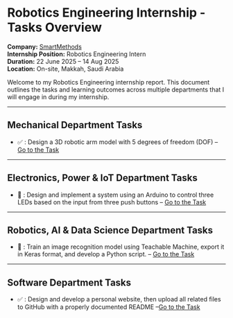 # Robotics Engineering Internship - Tasks Overview

**Company:** [SmartMethods](https://s-m.com.sa/ar/index.html)   
**Internship Position:** Robotics Engineering Intern  
**Duration:** 22 June 2025 – 14 Aug 2025  
**Location:** On-site, Makkah, Saudi Arabia  

Welcome to my Robotics Engineering internship report. This document outlines the tasks and learning outcomes across multiple departments that I will engage in during my internship.

---

## Mechanical Department Tasks

- ✅ : Design a 3D robotic arm model with 5 degrees of freedom (DOF) – [Go to the Task](./Mechanical%20Department%20Tasks/Task-One)

---

## Electronics, Power & IoT Department Tasks

- 🔧 : Design and implement a system using an Arduino to control three LEDs based on the input from three push buttons – [Go to the Task](./Electronics/[FolderName])

---

## Robotics, AI & Data Science Department Tasks

- 🔧 : Train an image recognition model using Teachable Machine, export it in Keras format, and develop a Python script. – [Go to the Task](./AI-DataScience/[FolderName])

---

## Software Department Tasks

- ✅ : Design and develop a personal website, then upload all related files to GitHub with a properly documented README –[Go to the Task](./Software%20Department%20Tasks/Task-One)
